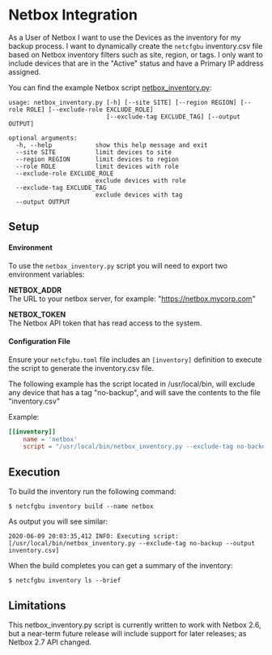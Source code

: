 # Netbox Integration

As a User of Netbox I want to use the Devices as the inventory for my backup process.  I want to dynamically
create the `netcfgbu` inventory.csv file based on Netbox inventory filters such as site, region, or tags.  I
only want to include devices that are in the "Active" status and have a Primary IP address assigned.

You can find the example Netbox script [netbox_inventory.py](netbox_inventory.py):

```shell script
usage: netbox_inventory.py [-h] [--site SITE] [--region REGION] [--role ROLE] [--exclude-role EXCLUDE_ROLE]
                           [--exclude-tag EXCLUDE_TAG] [--output OUTPUT]

optional arguments:
  -h, --help            show this help message and exit
  --site SITE           limit devices to site
  --region REGION       limit devices to region
  --role ROLE           limit devices with role
  --exclude-role EXCLUDE_ROLE
                        exclude devices with role
  --exclude-tag EXCLUDE_TAG
                        exclude devices with tag
  --output OUTPUT
```

## Setup

#### Environment
To use the `netbox_inventory.py` script you will need to export two environment variables:

**NETBOX_ADDR**<br/>
The URL to your netbox server, for example: "https://netbox.mycorp.com"

**NETBOX_TOKEN**<br/>
The Netbox API token that has read access to the system.

#### Configuration File

Ensure your `netcfgbu.toml` file includes an `[inventory]` definition to execute the script to generate
the inventory.csv file.

The following example has the script located in /usr/local/bin, will exclude
any device that has a tag "no-backup", and will save the contents to the file
"inventory.csv"

Example:
```toml
[[inventory]]
    name = 'netbox'
    script = "/usr/local/bin/netbox_inventory.py --exclude-tag no-backup --output inventory.csv"
```

## Execution

To build the inventory run the following command:

```shell script
$ netcfgbu inventory build --name netbox
```

As output you will see similar:
```shell script
2020-06-09 20:03:35,412 INFO: Executing script: [/usr/local/bin/netbox_inventory.py --exclude-tag no-backup --output inventory.csv]
```

When the build completes you can get a summary of the inventory:

```shell script
$ netcfgbu inventory ls --brief
```

## Limitations

This netbox_inventory.py script is currently written to work with Netbox 2.6,
but a near-term future release will include support for later releases; as
Netbox 2.7 API changed.